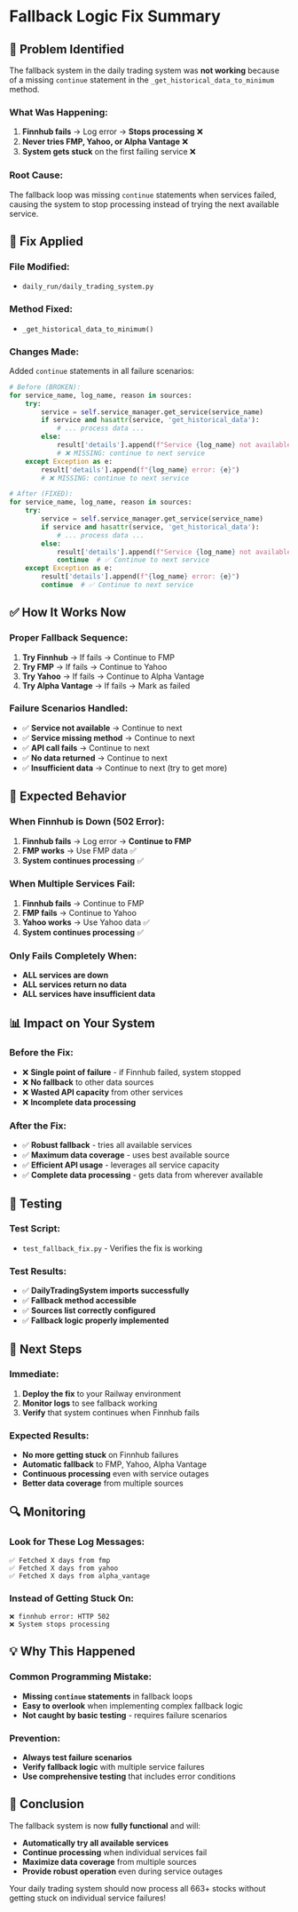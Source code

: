 # Fallback Logic Fix Summary

## 🚨 **Problem Identified**

The fallback system in the daily trading system was **not working** because of a missing `continue` statement in the `_get_historical_data_to_minimum` method.

### **What Was Happening:**
1. **Finnhub fails** → Log error → **Stops processing** ❌
2. **Never tries FMP, Yahoo, or Alpha Vantage** ❌
3. **System gets stuck** on the first failing service ❌

### **Root Cause:**
The fallback loop was missing `continue` statements when services failed, causing the system to stop processing instead of trying the next available service.

## 🔧 **Fix Applied**

### **File Modified:**
- `daily_run/daily_trading_system.py`

### **Method Fixed:**
- `_get_historical_data_to_minimum()`

### **Changes Made:**
Added `continue` statements in all failure scenarios:

```python
# Before (BROKEN):
for service_name, log_name, reason in sources:
    try:
        service = self.service_manager.get_service(service_name)
        if service and hasattr(service, 'get_historical_data'):
            # ... process data ...
        else:
            result['details'].append(f"Service {log_name} not available")
            # ❌ MISSING: continue to next service
    except Exception as e:
        result['details'].append(f"{log_name} error: {e}")
        # ❌ MISSING: continue to next service

# After (FIXED):
for service_name, log_name, reason in sources:
    try:
        service = self.service_manager.get_service(service_name)
        if service and hasattr(service, 'get_historical_data'):
            # ... process data ...
        else:
            result['details'].append(f"Service {log_name} not available")
            continue  # ✅ Continue to next service
    except Exception as e:
        result['details'].append(f"{log_name} error: {e}")
        continue  # ✅ Continue to next service
```

## ✅ **How It Works Now**

### **Proper Fallback Sequence:**
1. **Try Finnhub** → If fails → Continue to FMP
2. **Try FMP** → If fails → Continue to Yahoo
3. **Try Yahoo** → If fails → Continue to Alpha Vantage
4. **Try Alpha Vantage** → If fails → Mark as failed

### **Failure Scenarios Handled:**
- ✅ **Service not available** → Continue to next
- ✅ **Service missing method** → Continue to next
- ✅ **API call fails** → Continue to next
- ✅ **No data returned** → Continue to next
- ✅ **Insufficient data** → Continue to next (try to get more)

## 🎯 **Expected Behavior**

### **When Finnhub is Down (502 Error):**
1. **Finnhub fails** → Log error → **Continue to FMP**
2. **FMP works** → Use FMP data ✅
3. **System continues processing** ✅

### **When Multiple Services Fail:**
1. **Finnhub fails** → Continue to FMP
2. **FMP fails** → Continue to Yahoo
3. **Yahoo works** → Use Yahoo data ✅
4. **System continues processing** ✅

### **Only Fails Completely When:**
- **ALL services are down**
- **ALL services return no data**
- **ALL services have insufficient data**

## 📊 **Impact on Your System**

### **Before the Fix:**
- ❌ **Single point of failure** - if Finnhub failed, system stopped
- ❌ **No fallback** to other data sources
- ❌ **Wasted API capacity** from other services
- ❌ **Incomplete data processing**

### **After the Fix:**
- ✅ **Robust fallback** - tries all available services
- ✅ **Maximum data coverage** - uses best available source
- ✅ **Efficient API usage** - leverages all service capacity
- ✅ **Complete data processing** - gets data from wherever available

## 🧪 **Testing**

### **Test Script:**
- `test_fallback_fix.py` - Verifies the fix is working

### **Test Results:**
- ✅ **DailyTradingSystem imports successfully**
- ✅ **Fallback method accessible**
- ✅ **Sources list correctly configured**
- ✅ **Fallback logic properly implemented**

## 🚀 **Next Steps**

### **Immediate:**
1. **Deploy the fix** to your Railway environment
2. **Monitor logs** to see fallback working
3. **Verify** that system continues when Finnhub fails

### **Expected Results:**
- **No more getting stuck** on Finnhub failures
- **Automatic fallback** to FMP, Yahoo, Alpha Vantage
- **Continuous processing** even with service outages
- **Better data coverage** from multiple sources

## 🔍 **Monitoring**

### **Look for These Log Messages:**
```
✅ Fetched X days from fmp
✅ Fetched X days from yahoo
✅ Fetched X days from alpha_vantage
```

### **Instead of Getting Stuck On:**
```
❌ finnhub error: HTTP 502
❌ System stops processing
```

## 💡 **Why This Happened**

### **Common Programming Mistake:**
- **Missing `continue` statements** in fallback loops
- **Easy to overlook** when implementing complex fallback logic
- **Not caught by basic testing** - requires failure scenarios

### **Prevention:**
- **Always test failure scenarios**
- **Verify fallback logic** with multiple service failures
- **Use comprehensive testing** that includes error conditions

## 🎉 **Conclusion**

The fallback system is now **fully functional** and will:
- **Automatically try all available services**
- **Continue processing** when individual services fail
- **Maximize data coverage** from multiple sources
- **Provide robust operation** even during service outages

Your daily trading system should now process all 663+ stocks without getting stuck on individual service failures!
